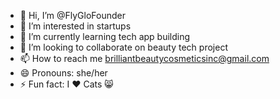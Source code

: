 - 👋 Hi, I’m @FlyGloFounder
- 👀 I’m interested in startups
- 🌱 I’m currently learning tech app building
- 💞️ I’m looking to collaborate on beauty tech project
- 📫 How to reach me brilliantbeautycosmeticsinc@gmail.com
- 😄 Pronouns: she/her
- ⚡ Fun fact: I ❤️ Cats 😸
<!---
FlyGloFounder/FlyGloFounder is a ✨ special ✨ repository because its `README.md` (this file) appears on your GitHub profile.
You can click the Preview link to take a look at your changes.
--->
